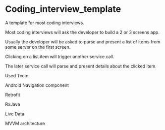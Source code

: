 # Coding_interview_template
  <l>A template for most coding interviews. </l>
  
  Most coding interviews will ask the developer to build a 2 or 3 screens app.
  
  Usually the developer will be asked to parse and present a list of items from some server on the first screen.
  
  Clicking on a list item will trigger another service call. 
  
  The later service call will parse and present details about the clicked item.

Used Tech:

Android Navigation component

Retrofit

RxJava

Live Data

MVVM architecture


